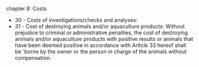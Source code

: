 chapter 8: Costs

<ul>
			<li>30 - Costs of investigations&#x2F;checks and analyses: <ul>
			</ul></li>			<li>31 - Cost of destroying animals and&#x2F;or aquaculture products: Without prejudice to criminal or administrative penalties, the cost of destroying animals and&#x2F;or aquaculture products with positive results or animals that have been deemed positive in accordance with Article 33 hereof shall be &#39;borne by the owner or the person in charge of the animals without compensation.<ul>
			</ul></li></ul>